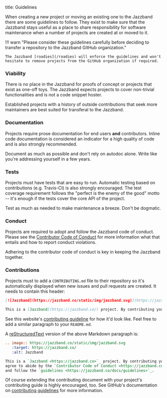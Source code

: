 title: Guidelines

When creating a new project or moving an existing one to the Jazzband
there are some guidelines to follow. They exist to make sure that
the Jazzband stays useful as a place to share responsibility for software
maintenance when a number of projects are created at or moved to it.

!!! warn "Please consider these guidelines carefully before deciding to transfer a repository to the Jazzband GitHub organization."

    The Jazzband [roadies](/roadies) will enforce the guidelines and won't hesitate to remove projects from the GitHub organization if required.

### Viability

There is no place in the Jazzband for proofs of concept or projects that
exist as one-off toys. The Jazzband expects projects to cover non-trivial
functionalities and is not a code snippet hoster.

Established projects with a history of outside contributions that seek more
maintainers are best suited for transferal to the Jazzband.

### Documentation

Projects require prose documentation for end users **and** contributors.
Inline code documentation is considered an indicator for a high quality of
code and is also strongly recommended.

Document as much as possible and don't rely on autodoc alone. Write like you're addressing yourself in a few years.

### Tests

Projects must have tests that are easy to run. Automatic testing based on
contributions (e.g. Travis-CI) is also strongly encouraged. The test coverage
requirement follows the "perfect is the enemy of the good" motto -- it's enough
if the tests cover the core API of the project.

Test as much as needed to make maintenance a breeze. Don't be dogmatic.

### Conduct

Projects are required to adopt and follow the Jazzband code of conduct.
Please see the [Contributor Code of Conduct](/docs/conduct) for more
information what that entails and how to report conduct violations.

Adhering to the contributor code of conduct is key in keeping the Jazzband
together.

### Contributions

Projects must to add a `CONTRIBUTING.md` file to their repository so it's
automatically displayed when new issues and pull requests are created.
It needs to contain this header:

```markdown
[![Jazzband](https://jazzband.co/static/img/jazzband.svg)](https://jazzband.co/)

This is a [Jazzband](https://jazzband.co/) project. By contributing you agree to abide by the [Contributor Code of Conduct](https://jazzband.co/docs/conduct) and follow the [guidelines](https://jazzband.co/docs/guidelines).
```

See this website's [contributing guideline] for how it'd look like.
Feel free to add a similar paragraph to your `README.md`.

A [reStructuredText] version of the above Markdown paragraph is:

```rst
.. image:: https://jazzband.co/static/img/jazzband.svg
   :target: https://jazzband.co/
   :alt: Jazzband

This is a `Jazzband <https://jazzband.co>`_ project. By contributing you
agree to abide by the `Contributor Code of Conduct <https://jazzband.co/docs/conduct>`_
and follow the `guidelines <https://jazzband.co/docs/guidelines>`_.
```

[contributing guideline]: https://github.com/jazzband/site/blob/master/CONTRIBUTING.md
[reStructuredText]: http://docutils.sourceforge.net/docs/ref/rst/restructuredtext.html

Of course extending the contributing document with your project's contributing
guide is highly encouraged, too. See GitHub's documentation on [contributing
guidelines] for more information.

[contributing guidelines]: https://help.github.com/articles/setting-guidelines-for-repository-contributors/
